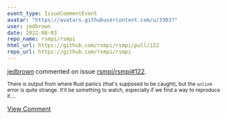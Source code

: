 ```yaml
---
event_type: IssueCommentEvent
avatar: "https://avatars.githubusercontent.com/u/3303?"
user: jedbrown
date: 2022-08-03
repo_name: rsmpi/rsmpi
html_url: https://github.com/rsmpi/rsmpi/pull/122
repo_url: https://github.com/rsmpi/rsmpi
---
```


<a href='https://github.com/jedbrown' target='_blank'>jedbrown</a> commented on issue <a href='https://github.com/rsmpi/rsmpi/pull/122' target='_blank'>rsmpi/rsmpi#122</a>.

<small>There is output from where Rust panics (that's supposed to be caught), but the `unlink` error is quite strange. It'll be something to watch, especially if we find a way to reproduce it....</small>

<a href='https://github.com/rsmpi/rsmpi/pull/122' target='_blank'>View Comment</a>